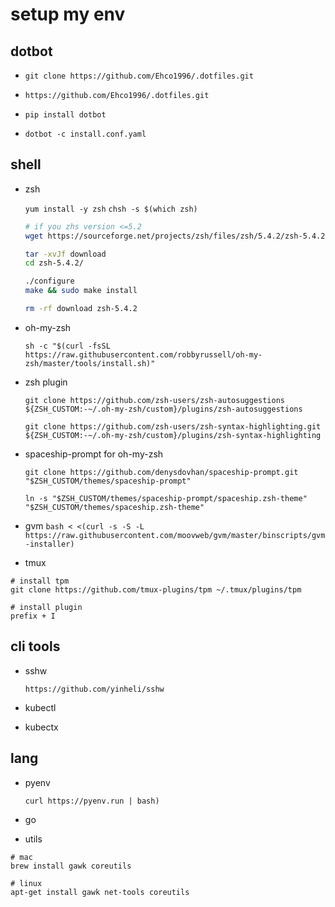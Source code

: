# setup my env


## dotbot

* `git clone https://github.com/Ehco1996/.dotfiles.git`

* `https://github.com/Ehco1996/.dotfiles.git`

* `pip install dotbot`

* `dotbot -c install.conf.yaml`

## shell

* zsh

    `yum install -y zsh`
    `chsh -s $(which zsh)`


    ```bash
    # if you zhs version <=5.2
    wget https://sourceforge.net/projects/zsh/files/zsh/5.4.2/zsh-5.4.2.tar.xz/download

    tar -xvJf download
    cd zsh-5.4.2/

    ./configure
    make && sudo make install

    rm -rf download zsh-5.4.2
    ```

* oh-my-zsh

    `sh -c "$(curl -fsSL https://raw.githubusercontent.com/robbyrussell/oh-my-zsh/master/tools/install.sh)"`

* zsh plugin

    `git clone https://github.com/zsh-users/zsh-autosuggestions ${ZSH_CUSTOM:-~/.oh-my-zsh/custom}/plugins/zsh-autosuggestions`

    `git clone https://github.com/zsh-users/zsh-syntax-highlighting.git ${ZSH_CUSTOM:-~/.oh-my-zsh/custom}/plugins/zsh-syntax-highlighting`

* spaceship-prompt for oh-my-zsh

    `git clone https://github.com/denysdovhan/spaceship-prompt.git "$ZSH_CUSTOM/themes/spaceship-prompt"`

    `ln -s "$ZSH_CUSTOM/themes/spaceship-prompt/spaceship.zsh-theme" "$ZSH_CUSTOM/themes/spaceship.zsh-theme"`

* gvm
`bash < <(curl -s -S -L https://raw.githubusercontent.com/moovweb/gvm/master/binscripts/gvm-installer)`

* tmux

 ```
 # install tpm
 git clone https://github.com/tmux-plugins/tpm ~/.tmux/plugins/tpm

 # install plugin
 prefix + I
 ```

## cli tools

* sshw

    `https://github.com/yinheli/sshw`

* kubectl

* kubectx

## lang


* pyenv

    `curl https://pyenv.run | bash)`
* go


* utils

```
# mac
brew install gawk coreutils

# linux
apt-get install gawk net-tools coreutils
```